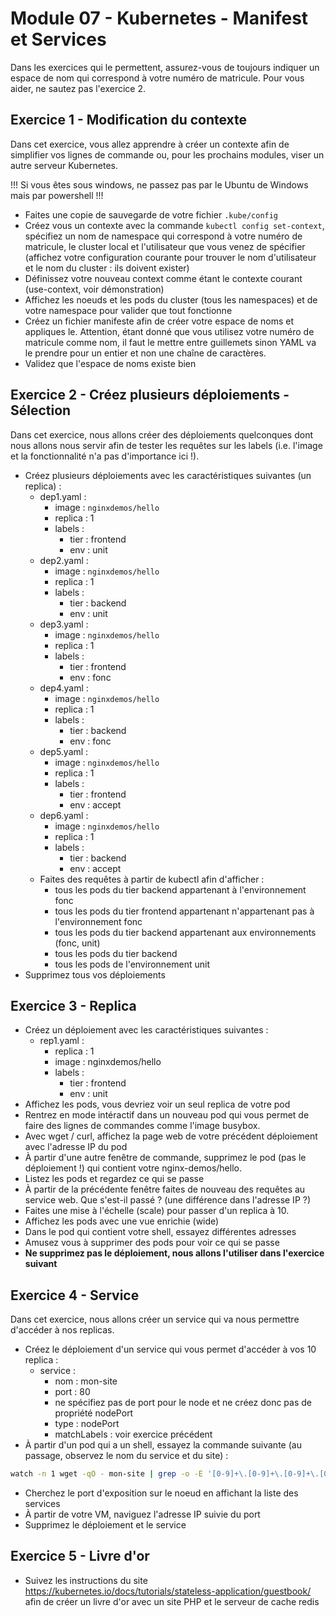 # Module 07 - Kubernetes - Manifest et Services

Dans les exercices qui le permettent, assurez-vous de toujours indiquer un espace de nom qui correspond à votre numéro de matricule. Pour vous aider, ne sautez pas l'exercice 2.

## Exercice 1 - Modification du contexte

Dans cet exercice, vous allez apprendre à créer un contexte afin de simplifier vos lignes de commande ou, pour les prochains modules, viser un autre serveur Kubernetes.

!!! Si vous êtes sous windows, ne passez pas par le Ubuntu de Windows mais par powershell !!!

- Faites une copie de sauvegarde de votre fichier `.kube/config`
- Créez vous un contexte avec la commande `kubectl config set-context`, spécifiez un nom de namespace qui correspond à votre numéro de matricule, le cluster local et l'utilisateur que vous venez de spécifier (affichez votre configuration courante pour trouver le nom d'utilisateur et le nom du cluster : ils doivent exister)
- Définissez votre nouveau context comme étant le contexte courant (use-context, voir démonstration)
- Affichez les noeuds et les pods du cluster (tous les namespaces) et de votre namespace pour valider que tout fonctionne
- Créez un fichier manifeste afin de créer votre espace de noms et appliques le. Attention, étant donné que vous utilisez votre numéro de matricule comme nom, il faut le mettre entre guillemets sinon YAML va le prendre pour un entier et non une chaîne de caractères.
- Validez que l'espace de noms existe bien

## Exercice 2 - Créez plusieurs déploiements - Sélection

Dans cet exercice, nous allons créer des déploiements quelconques dont nous allons nous servir afin de tester les requêtes sur les labels (i.e. l'image et la fonctionnalité n'a pas d'importance ici !).

- Créez plusieurs déploiements avec les caractéristiques suivantes (un replica) :
  - dep1.yaml :
    - image : `nginxdemos/hello`
    - replica : 1
    - labels :
      - tier : frontend
      - env : unit
  - dep2.yaml :
    - image : `nginxdemos/hello`
    - replica : 1
    - labels :
      - tier : backend
      - env : unit
  - dep3.yaml :
    - image : `nginxdemos/hello`
    - replica : 1
    - labels :
      - tier : frontend
      - env : fonc
  - dep4.yaml :
    - image : `nginxdemos/hello`
    - replica : 1
    - labels :
      - tier : backend
      - env : fonc
  - dep5.yaml :
    - image : `nginxdemos/hello`
    - replica : 1
    - labels :
      - tier : frontend
      - env : accept
  - dep6.yaml :
    - image : `nginxdemos/hello`
    - replica : 1
    - labels :
      - tier : backend
      - env : accept
  - Faites des requêtes à partir de kubectl afin d'afficher :
    - tous les pods du tier backend appartenant à l'environnement fonc
    - tous les pods du tier frontend appartenant n'appartenant pas à l'environnement fonc
    - tous les pods du tier backend appartenant aux environnements (fonc, unit)
    - tous les pods du tier backend
    - tous les pods de l'environnement unit
- Supprimez tous vos déploiements

## Exercice 3 - Replica

- Créez un déploiement avec les caractéristiques suivantes :
  - rep1.yaml :
    - replica : 1
    - image : nginxdemos/hello
    - labels :
      - tier : frontend
      - env : unit
- Affichez les pods, vous devriez voir un seul replica de votre pod
- Rentrez en mode intéractif dans un nouveau pod qui vous permet de faire des lignes de commandes comme l'image busybox.
- Avec wget / curl, affichez la page web de votre précédent déploiement avec l'adresse IP du pod
- À partir d'une autre fenêtre de commande, supprimez le pod (pas le déploiement !) qui contient votre nginx-demos/hello.
- Listez les pods et regardez ce qui se passe
- À partir de la précédente fenêtre faites de nouveau des requêtes au service web. Que s'est-il passé ? (une différence dans l'adresse IP ?)
- Faites une mise à l'échelle (scale) pour passer d'un replica à 10.
- Affichez les pods avec une vue enrichie (wide)
- Dans le pod qui contient votre shell, essayez différentes adresses
- Amusez vous à supprimer des pods pour voir ce qui se passe
- **Ne supprimez pas le déploiement, nous allons l'utiliser dans l'exercice suivant**

## Exercice 4 - Service

Dans cet exercice, nous allons créer un service qui va nous permettre d'accéder à nos replicas.

- Créez le déploiement d'un service qui vous permet d'accéder à vos 10 replica :
  - service :
    - nom : mon-site
    - port : 80
    - ne spécifiez pas de port pour le node et ne créez donc pas de propriété nodePort
    - type : nodePort
    - matchLabels : voir exercice précédent
- À partir d'un pod qui a un shell, essayez la commande suivante (au passage, observez le nom du service et du site) :

```bash
watch -n 1 wget -qO - mon-site | grep -o -E '[0-9]+\.[0-9]+\.[0-9]+\.[0-9]+'
```

- Cherchez le port d'exposition sur le noeud en affichant la liste des services
- À partir de votre VM, naviguez l'adresse IP suivie du port
- Supprimez le déploiement et le service

## Exercice 5 - Livre d'or

- Suivez les instructions du site https://kubernetes.io/docs/tutorials/stateless-application/guestbook/ afin de créer un livre d'or avec un site PHP et le serveur de cache redis
